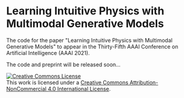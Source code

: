 # Learning Intuitive Physics with Multimodal Generative Models
The code for the paper "Learning Intuitive Physics with Multimodal Generative Models" 
to appear in the Thirty-Fifth AAAI Conference on Artificial Intelligence (AAAI 2021). 

The code and preprint will be released soon...

<a rel="license" href="http://creativecommons.org/licenses/by-nc/4.0/"><img alt="Creative Commons License" style="border-width:0" src="https://i.creativecommons.org/l/by-nc/4.0/88x31.png" /></a><br />This work is licensed under a <a rel="license" href="http://creativecommons.org/licenses/by-nc/4.0/">Creative Commons Attribution-NonCommercial 4.0 International License</a>.
